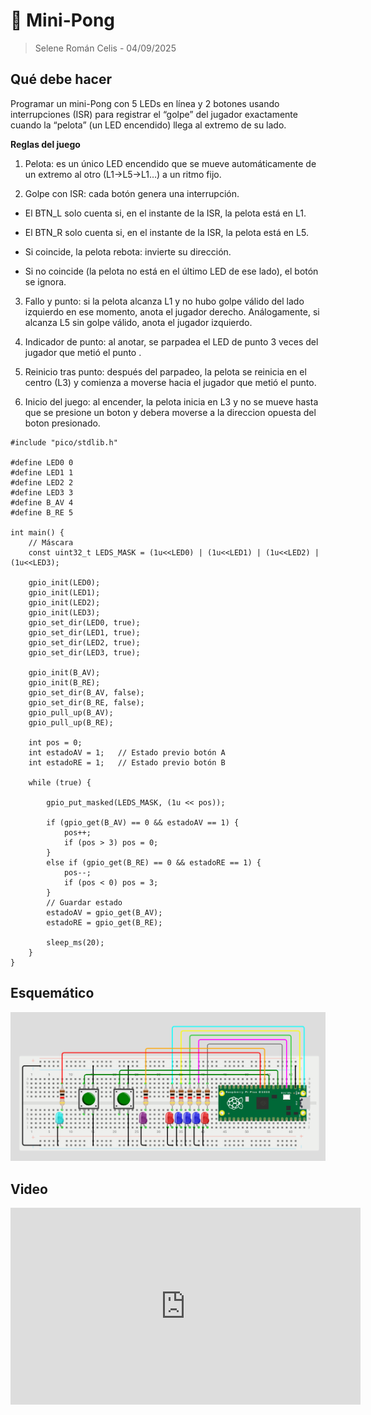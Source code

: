 # 🏓 Mini-Pong
> Selene Román Celis - 04/09/2025 

## Qué debe hacer

Programar un mini-Pong con 5 LEDs en línea y 2 botones usando interrupciones (ISR) para registrar el “golpe” del jugador exactamente cuando la “pelota” (un LED encendido) llega al extremo de su lado.

**Reglas del juego**

1. Pelota: es un único LED encendido que se mueve automáticamente de un extremo al otro (L1→L5→L1…) a un ritmo fijo.

2. Golpe con ISR: cada botón genera una interrupción.

- El BTN_L solo cuenta si, en el instante de la ISR, la pelota está en L1.

- El BTN_R solo cuenta si, en el instante de la ISR, la pelota está en L5.

- Si coincide, la pelota rebota: invierte su dirección.

- Si no coincide (la pelota no está en el último LED de ese lado), el botón se ignora.

3. Fallo y punto: si la pelota alcanza L1 y no hubo golpe válido del lado izquierdo en ese momento, anota el jugador derecho. Análogamente, si alcanza L5 sin golpe válido, anota el jugador izquierdo.

4. Indicador de punto: al anotar, se parpadea el LED de punto 3 veces del jugador que metió el punto .

5. Reinicio tras punto: después del parpadeo, la pelota se reinicia en el centro (L3) y comienza a moverse hacia el jugador que metió el punto.

6. Inicio del juego: al encender, la pelota inicia en L3 y no se mueve hasta que se presione un boton y debera moverse a la direccion opuesta del boton presionado.

``` codigo
#include "pico/stdlib.h"
 
#define LED0 0
#define LED1 1
#define LED2 2
#define LED3 3
#define B_AV 4
#define B_RE 5
 
int main() {
    // Máscara
    const uint32_t LEDS_MASK = (1u<<LED0) | (1u<<LED1) | (1u<<LED2) | (1u<<LED3);
 
    gpio_init(LED0);
    gpio_init(LED1);
    gpio_init(LED2);
    gpio_init(LED3);
    gpio_set_dir(LED0, true);
    gpio_set_dir(LED1, true);
    gpio_set_dir(LED2, true);
    gpio_set_dir(LED3, true);
 
    gpio_init(B_AV);
    gpio_init(B_RE);
    gpio_set_dir(B_AV, false);
    gpio_set_dir(B_RE, false);
    gpio_pull_up(B_AV);
    gpio_pull_up(B_RE);
 
    int pos = 0;        
    int estadoAV = 1;   // Estado previo botón A
    int estadoRE = 1;   // Estado previo botón B
 
    while (true) {
     
        gpio_put_masked(LEDS_MASK, (1u << pos));
 
        if (gpio_get(B_AV) == 0 && estadoAV == 1) {
            pos++;
            if (pos > 3) pos = 0;
        }
        else if (gpio_get(B_RE) == 0 && estadoRE == 1) {
            pos--;
            if (pos < 0) pos = 3;
        }
        // Guardar estado
        estadoAV = gpio_get(B_AV);
        estadoRE = gpio_get(B_RE);
 
        sleep_ms(20);
    }
}
```
## Esquemático
![Diagrama del sistema](images/esquema4.png)

## Video
<iframe width="560" height="315" src="https://www.youtube.com/embed/tVQgv4xvnJc?si=f9M6IhCKlwHLMtzb" title="YouTube video player" frameborder="0" allow="accelerometer; autoplay; clipboard-write; encrypted-media; gyroscope; picture-in-picture; web-share" referrerpolicy="strict-origin-when-cross-origin" allowfullscreen></iframe>